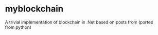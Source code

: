 # myblockchain
A trivial implementation of blockchain in .Net based on posts from (ported from python)
